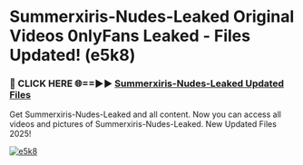 # Summerxiris-Nudes-Leaked Original Videos 0nlyFans Leaked - Files Updated! (e5k8)

<h3>🔴 CLICK HERE 🌐==►► <a href="https://tinyurl.com/yc6ubb5a" rel="nofollow">Summerxiris-Nudes-Leaked Updated Files</a></h3>

Get Summerxiris-Nudes-Leaked and all content. Now you can access all videos and pictures of Summerxiris-Nudes-Leaked. New Updated Files 2025!

[![e5k8](https://i.imgur.com/7eu0CRL.gif)](https://tinyurl.com/yc6ubb5a)
